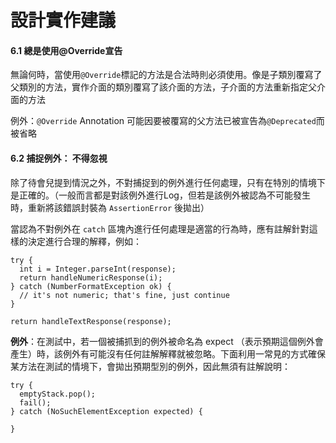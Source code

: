 # 設計實作建議

#### **6.1 總是使用@Override宣告**

無論何時，當使用```@Override```標記的方法是合法時則必須使用。像是子類別覆寫了父類別的方法，實作介面的類別覆寫了該介面的方法，子介面的方法重新指定父介面的方法

例外：```@Override``` Annotation 可能因要被覆寫的父方法已被宣告為```@Deprecated```而被省略

#### **6.2 捕捉例外： 不得忽視**

除了待會兒提到情況之外，不對捕捉到的例外進行任何處理，只有在特別的情境下是正確的。（一般而言都是對該例外進行Log，但若是該例外被認為不可能發生時，重新將該錯誤封裝為 ```AssertionError``` 後拋出）

當認為不對例外在 ```catch``` 區塊內進行任何處理是適當的行為時，應有註解針對這樣的決定進行合理的解釋，例如： 

    try {
      int i = Integer.parseInt(response);
      return handleNumericResponse(i);
    } catch (NumberFormatException ok) {
      // it's not numeric; that's fine, just continue
    }
    
    return handleTextResponse(response);
    
**例外**：在測試中，若一個被捕抓到的例外被命名為 expect （表示預期這個例外會產生）時，該例外有可能沒有任何註解解釋就被忽略。下面利用一常見的方式確保某方法在測試的情境下，會拋出預期型別的例外，因此無須有註解說明： 

    try {
      emptyStack.pop();
      fail();
    } catch (NoSuchElementException expected) {
    
    }